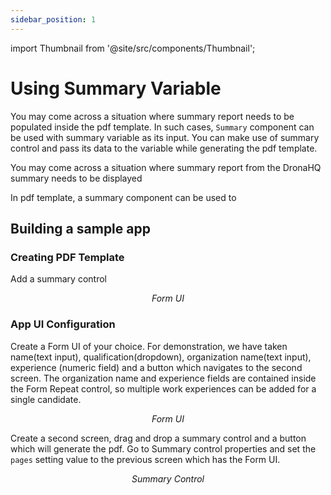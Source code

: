```yaml
---
sidebar_position: 1
---
```


import Thumbnail from '@site/src/components/Thumbnail';

# Using Summary Variable

You may come across a situation where summary report needs to be populated inside the pdf template. In such cases, `Summary` component can be used with summary variable as its input. You can make use of summary control and pass its data to the variable while generating the pdf template.


You may come across a situation where summary report from the DronaHQ summary needs to be displayed

In pdf template, a summary component can be used to 

## Building a sample app

### Creating PDF Template

Add a summary control

<figure>
  <Thumbnail src="/img/pdf-creator-concepts/pdf-editor-summary-variable.png" alt="Form UI" />
  <figcaption align='center'><i>Form UI</i></figcaption>
</figure>

### App UI Configuration

Create a Form UI of your choice. For demonstration, we have taken name(text input), qualification(dropdown), organization name(text input), experience (numeric field) and a button which navigates to the second screen. The organization name and experience fields are contained inside the Form Repeat control, so multiple work experiences can be added for a single candidate.

<figure>
  <Thumbnail src="/img/pdf-creator-concepts/app-setup-candidate-form.png" alt="Form UI" />
  <figcaption align='center'><i>Form UI</i></figcaption>
</figure>

Create a second screen, drag and drop a summary control and a button which will generate the pdf. Go to Summary control properties and set the `pages` setting value to the previous screen which has the Form UI.

<figure>
  <Thumbnail src="/img/pdf-creator-concepts/app-setup-summary-control.png" alt="Summary Control" />
  <figcaption align='center'><i>Summary Control</i></figcaption>
</figure>